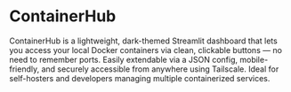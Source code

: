 # ContainerHub
 ContainerHub is a lightweight, dark-themed Streamlit dashboard that lets you access your local Docker containers via clean, clickable buttons — no need to remember ports. Easily extendable via a JSON config, mobile-friendly, and securely accessible from anywhere using Tailscale. Ideal for self-hosters and developers managing multiple containerized services.
